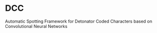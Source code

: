 # DCC
Automatic Spotting Framework for Detonator Coded Characters based on Convolutional Neural Networks
